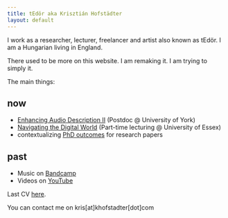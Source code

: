 ```yaml
---
title: tEdör aka Krisztián Hofstädter
layout: default
---
```


I work as a researcher, lecturer, freelancer and artist also known as tEdör. I am a Hungarian living in England. 

There used to be more on this website. I am remaking it. I am trying to simply it. 

The main things:

## now
- [Enhancing Audio Description II](https://enhancingaudiodescription.com/) (Postdoc @ University of York)
- [Navigating the Digital World](https://github.com/khofstadter/CS220AU) (Part-time lecturing @ University of Essex)
- contextualizing [PhD outcomes](https://www.researchgate.net/publication/368365376_Developing_Brain-Computer_Music_Interfaces_for_Meditation) for research papers

## past
- Music on [Bandcamp](https://tedor.bandcamp.com/)
- Videos on [YouTube](https://www.youtube.com/@krishofstadter/videos)

Last CV [here](assets/doc/Hofstadter-cv-2023.pdf). 

You can contact me on kris[at]khofstadter[dot]com